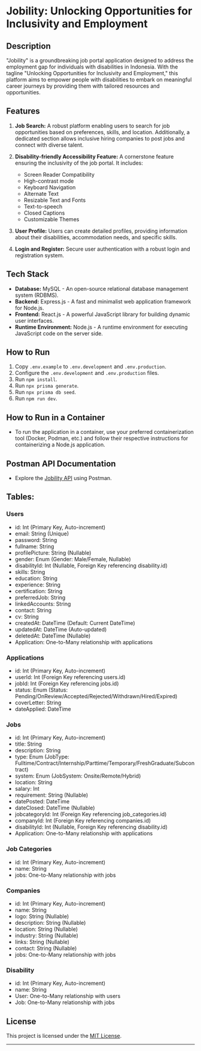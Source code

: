# Jobility: Unlocking Opportunities for Inclusivity and Employment

## Description

"Jobility" is a groundbreaking job portal application designed to address the employment gap for individuals with disabilities in Indonesia. With the tagline "Unlocking Opportunities for Inclusivity and Employment," this platform aims to empower people with disabilities to embark on meaningful career journeys by providing them with tailored resources and opportunities.

## Features

1. **Job Search:** A robust platform enabling users to search for job opportunities based on preferences, skills, and location. Additionally, a dedicated section allows inclusive hiring companies to post jobs and connect with diverse talent.

2. **Disability-friendly Accessibility Feature:** A cornerstone feature ensuring the inclusivity of the job portal. It includes:

   - Screen Reader Compatibility
   - High-contrast mode
   - Keyboard Navigation
   - Alternate Text
   - Resizable Text and Fonts
   - Text-to-speech
   - Closed Captions
   - Customizable Themes

3. **User Profile:** Users can create detailed profiles, providing information about their disabilities, accommodation needs, and specific skills.

4. **Login and Register:** Secure user authentication with a robust login and registration system.

## Tech Stack

- **Database:** MySQL - An open-source relational database management system (RDBMS).
- **Backend:** Express.js - A fast and minimalist web application framework for Node.js.
- **Frontend:** React.js - A powerful JavaScript library for building dynamic user interfaces.
- **Runtime Environment:** Node.js - A runtime environment for executing JavaScript code on the server side.

## How to Run

1. Copy `.env.example` to `.env.development` and `.env.production`.
2. Configure the `.env.development` and `.env.production` files.
3. Run `npm install`.
4. Run `npx prisma generate`.
5. Run `npx prisma db seed`.
6. Run `npm run dev`.

## How to Run in a Container

- To run the application in a container, use your preferred containerization tool (Docker, Podman, etc.) and follow their respective instructions for containerizing a Node.js application.

## Postman API Documentation

- Explore the [Jobility API](https://www.postman.com/art-war-160510/workspace/jobility-api/overview) using Postman.

## Tables:

### Users

- id: Int (Primary Key, Auto-increment)
- email: String (Unique)
- password: String
- fullname: String
- profilePicture: String (Nullable)
- gender: Enum (Gender: Male/Female, Nullable)
- disabilityId: Int (Nullable, Foreign Key referencing disability.id)
- skills: String
- education: String
- experience: String
- certification: String
- preferredJob: String
- linkedAccounts: String
- contact: String
- cv: String
- createdAt: DateTime (Default: Current DateTime)
- updatedAt: DateTime (Auto-updated)
- deletedAt: DateTime (Nullable)
- Application: One-to-Many relationship with applications

### Applications

- id: Int (Primary Key, Auto-increment)
- userId: Int (Foreign Key referencing users.id)
- jobId: Int (Foreign Key referencing jobs.id)
- status: Enum (Status: Pending/OnReview/Accepted/Rejected/Withdrawn/Hired/Expired)
- coverLetter: String
- dateApplied: DateTime

### Jobs

- id: Int (Primary Key, Auto-increment)
- title: String
- description: String
- type: Enum (JobType: Fulltime/Contract/Internship/Parttime/Temporary/FreshGraduate/Subcontract)
- system: Enum (JobSystem: Onsite/Remote/Hybrid)
- location: String
- salary: Int
- requirement: String (Nullable)
- datePosted: DateTime
- dateClosed: DateTime (Nullable)
- jobcategoryId: Int (Foreign Key referencing job_categories.id)
- companyId: Int (Foreign Key referencing companies.id)
- disabilityId: Int (Nullable, Foreign Key referencing disability.id)
- Application: One-to-Many relationship with applications

### Job Categories

- id: Int (Primary Key, Auto-increment)
- name: String
- jobs: One-to-Many relationship with jobs

### Companies

- id: Int (Primary Key, Auto-increment)
- name: String
- logo: String (Nullable)
- description: String (Nullable)
- location: String (Nullable)
- industry: String (Nullable)
- links: String (Nullable)
- contact: String (Nullable)
- jobs: One-to-Many relationship with jobs

### Disability

- id: Int (Primary Key, Auto-increment)
- name: String
- User: One-to-Many relationship with users
- Job: One-to-Many relationship with jobs

## License

This project is licensed under the [MIT License](LICENSE).

---
